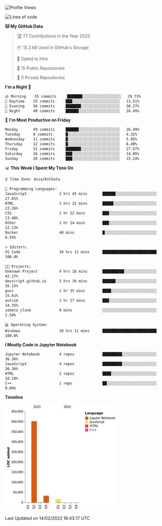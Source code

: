 <!--START_SECTION:waka-->
![Profile Views](http://img.shields.io/badge/Profile%20Views-0-blue)

![Lines of code](https://img.shields.io/badge/From%20Hello%20World%20I%27ve%20Written-453%20Thousand%20lines%20of%20code-blue)

**🐱 My GitHub Data** 

> 🏆 77 Contributions in the Year 2022
 > 
> 📦 15.3 kB Used in GitHub's Storage 
 > 
> 💼 Opted to Hire
 > 
> 📜 15 Public Repositories 
 > 
> 🔑 0 Private Repositories  
 > 
**I'm a Night 🦉** 

```text
🌞 Morning    55 commits     ███████░░░░░░░░░░░░░░░░░░   29.73% 
🌆 Daytime    25 commits     ███░░░░░░░░░░░░░░░░░░░░░░   13.51% 
🌃 Evening    56 commits     ███████░░░░░░░░░░░░░░░░░░   30.27% 
🌙 Night      49 commits     ██████░░░░░░░░░░░░░░░░░░░   26.49%

```
📅 **I'm Most Productive on Friday** 

```text
Monday       49 commits     ██████░░░░░░░░░░░░░░░░░░░   26.49% 
Tuesday      8 commits      █░░░░░░░░░░░░░░░░░░░░░░░░   4.32% 
Wednesday    11 commits     █░░░░░░░░░░░░░░░░░░░░░░░░   5.95% 
Thursday     12 commits     █░░░░░░░░░░░░░░░░░░░░░░░░   6.49% 
Friday       51 commits     ███████░░░░░░░░░░░░░░░░░░   27.57% 
Saturday     26 commits     ███░░░░░░░░░░░░░░░░░░░░░░   14.05% 
Sunday       28 commits     ███░░░░░░░░░░░░░░░░░░░░░░   15.14%

```


📊 **This Week I Spent My Time On** 

```text
⌚︎ Time Zone: Asia/Kolkata

💬 Programming Languages: 
JavaScript               2 hrs 45 mins       ██████░░░░░░░░░░░░░░░░░░░   27.01% 
HTML                     2 hrs 22 mins       █████░░░░░░░░░░░░░░░░░░░░   23.26% 
CSS                      1 hr 22 mins        ███░░░░░░░░░░░░░░░░░░░░░░   13.48% 
Other                    1 hr 14 mins        ███░░░░░░░░░░░░░░░░░░░░░░   12.13% 
Docker                   40 mins             █░░░░░░░░░░░░░░░░░░░░░░░░   6.59%

🔥 Editors: 
VS Code                  10 hrs 11 mins      █████████████████████████   100.0%

🐱‍💻 Projects: 
Unknown Project          4 hrs 18 mins       ██████████░░░░░░░░░░░░░░░   42.27% 
devscript.github.io      2 hrs 39 mins       ██████░░░░░░░░░░░░░░░░░░░   26.15% 
guvi                     1 hr 35 mins        ████░░░░░░░░░░░░░░░░░░░░░   15.61% 
autism                   1 hr 27 mins        ███░░░░░░░░░░░░░░░░░░░░░░   14.35% 
zomato_clone             9 mins              ░░░░░░░░░░░░░░░░░░░░░░░░░   1.58%

💻 Operating System: 
Windows                  10 hrs 11 mins      █████████████████████████   100.0%

```

**I Mostly Code in Jupyter Notebook** 

```text
Jupyter Notebook         4 repos             █████████░░░░░░░░░░░░░░░░   36.36% 
JavaScript               4 repos             █████████░░░░░░░░░░░░░░░░   36.36% 
HTML                     2 repos             ████░░░░░░░░░░░░░░░░░░░░░   18.18% 
C++                      1 repo              ██░░░░░░░░░░░░░░░░░░░░░░░   9.09%

```


**Timeline**

![Chart not found](https://raw.githubusercontent.com/ThejaswinS/ThejaswinS/main/charts/bar_graph.png) 


 Last Updated on 14/02/2022 18:43:17 UTC
<!--END_SECTION:waka-->





